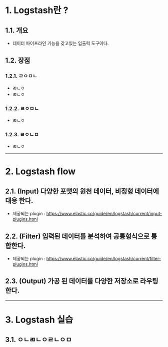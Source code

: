 # 1. Logstash란 ?

## 1.1. 개요
* 데이터 파이프라인 기능을 갖고있는 입출력 도구이다.

## 1.2. 장점
### 1.2.1. ㄹㅇㅁㄴ
* ㄻㄴㅇ
* ㄻㄴㅇ
### 1.2.2. ㄹㅇㅁㄴ
* ㄻㄴㅇ
### 1.2.3. ㄹㅇㄴㅁ
* ㄻㄴㅇ

****

# 2. Logstash flow
## 2.1. (Input) 다양한 포맷의 원천 데이터, 비정형 데이터에 대응 한다.
* 제공되는 plugin : https://www.elastic.co/guide/en/logstash/current/input-plugins.html
## 2.2. (Filter) 입력된 데이터를 분석하여 공통형식으로 통합한다.
* 제공되는 plugin : https://www.elastic.co/guide/en/logstash/current/filter-plugins.html
## 2.3. (Output) 가공 된 데이터를 다양한 저장소로 라우팅한다.


****

# 3. Logstash 실습
## 3.1. ㅇㄴㄻㄴㅇㄹㄴㅇㅁ